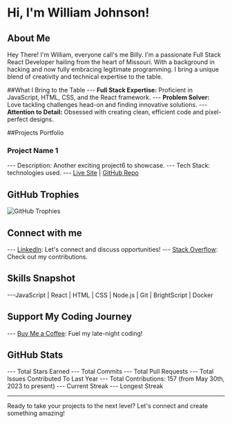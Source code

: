 # Hi, I'm William Johnson!

## About Me
Hey There! I'm William, everyone call's me Billy. I'm a passionate Full Stack React Developer hailing from the heart of Missouri. With a background in hacking and now fully embracing legitimate programming. I bring a unique blend of creativity and technical expertise to the table.

##What I Bring to the Table
--- **Full Stack Expertise:** Proficient in JavaScript, HTML, CSS, and the React framework.
--- **Problem Solver:** Love tackling challenges head-on and finding innovative solutions.
--- **Attention to Detail:** Obsessed with creating clean, efficient code and pixel-perfect designs.

##Projects Portfolio
### Project Name 1
--- Description: Another exciting project6 to showcase.
--- Tech Stack: technologies used.
--- [Live Site](#) | [GitHub Repo](#)

## GitHub Trophies
![GitHub Trophies](https://github-profile-trophey.vercel.app/?username=catfishfishcat10101)

## Connect with me
--- [LinkedIn](link): Let's connect and discuss opportunities!
--- [Stack Overflow](link): Check out my contributions.

## Skills Snapshot
---JavaScript | React | HTML | CSS | Node.js | Git | BrightScript | Docker

## Support My Coding Journey
--- [Buy Me a Coffee](link): Fuel my late-night coding!

## GitHub Stats
--- Total Stars Earned
--- Total Commits
--- Total Pull Requests
--- Total Issues Contributed To Last Year
--- Total Contributions: 157 (from May 30th, 2023 to present)
--- Current Streak
--- Longest Streak

---

Ready to take your projects to the next level? Let's connect and create something amazing!

